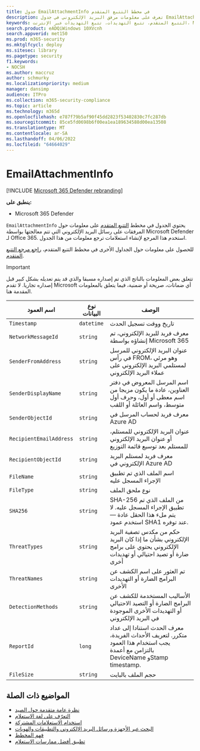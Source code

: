 ```yaml
---
title: جدول EmailAttachmentInfo في مخطط التتبع المتقدم
description: تعرف على معلومات مرفق البريد الإلكتروني في جدول EmailAttachmentInfo لمخطط التتبع المتقدم
keywords: التتبع المتقدم، تتبع التهديدات، تتبع التهديدات عبر الإنترنت، Microsoft 365 Defender، microsoft 365، m365، البحث، الاستعلام، بيانات تتبع الاستخدام، مرجع المخطط، kusto، الجدول، العمود، نوع البيانات، الوصف، EmailAttachmentInfo، معرف رسالة الشبكة، المرسل، المستلم، معرف المرفق، اسم المرفق، حكم البرامج الضارة
search.product: eADQiWindows 10XVcnh
search.appverid: met150
ms.prod: m365-security
ms.mktglfcycl: deploy
ms.sitesec: library
ms.pagetype: security
f1.keywords:
- NOCSH
ms.author: maccruz
author: schmurky
ms.localizationpriority: medium
manager: dansimp
audience: ITPro
ms.collection: m365-security-compliance
ms.topic: article
ms.technology: m365d
ms.openlocfilehash: e787f79b5af90f45dd2823f53402830c7fc287db
ms.sourcegitcommit: 85ce5fd0698b6f00ea1ea189634588d00ea13508
ms.translationtype: MT
ms.contentlocale: ar-SA
ms.lasthandoff: 04/06/2022
ms.locfileid: "64664029"
---
```

# <a name="emailattachmentinfo"></a>EmailAttachmentInfo

[!INCLUDE [Microsoft 365 Defender rebranding](../includes/microsoft-defender.md)]

**ينطبق على:**

- Microsoft 365 Defender

`EmailAttachmentInfo` يحتوي الجدول في مخطط [التتبع المتقدم](advanced-hunting-overview.md) على معلومات حول المرفقات على رسائل البريد الإلكتروني التي تتم معالجتها بواسطة Microsoft Defender لـ Office 365. استخدم هذا المرجع لإنشاء استعلامات ترجع معلومات من هذا الجدول.

للحصول على معلومات حول الجداول الأخرى في مخطط التتبع المتقدم، [راجع مرجع التتبع المتقدم](advanced-hunting-schema-tables.md).

> [!IMPORTANT]
> تتعلق بعض المعلومات بالناتج الذي تم إصداره مسبقا والذي قد يتم تعديله بشكل كبير قبل إصداره تجاريا. لا تقدم Microsoft أي ضمانات، صريحة أو ضمنية، فيما يتعلق بالمعلومات المقدمة هنا.

| اسم العمود | نوع البيانات | الوصف |
|-------------|-----------|-------------|
| `Timestamp` | `datetime` | تاريخ ووقت تسجيل الحدث |
| `NetworkMessageId` | `string` | معرف فريد للبريد الإلكتروني، تم إنشاؤه بواسطة Microsoft 365 |
| `SenderFromAddress` | `string` | عنوان البريد الإلكتروني للمرسل في رأس FROM، وهو مرئي لمستلمي البريد الإلكتروني على عملاء البريد الإلكتروني |
| `SenderDisplayName` | `string` | اسم المرسل المعروض في دفتر العناوين، عادة ما يكون مزيجا من اسم معطى أو أول، وحرف أول متوسط، واسم العائلة أو اللقب |
| `SenderObjectId` | `string` | معرف فريد لحساب المرسل في Azure AD |
| `RecipientEmailAddress` | `string` | عنوان البريد الإلكتروني للمستلم، أو عنوان البريد الإلكتروني للمستلم بعد توسيع قائمة التوزيع |
| `RecipientObjectId` | `string` | معرف فريد لمستلم البريد الإلكتروني في Azure AD |
| `FileName` | `string` | اسم الملف الذي تم تطبيق الإجراء المسجل عليه |
| `FileType` | `string` | نوع ملحق الملف |
| `SHA256` | `string` | SHA-256 من الملف الذي تم تطبيق الإجراء المسجل عليه. لا يتم ملء هذا الحقل عادة — استخدم عمود SHA1 عند توفره. |
| `ThreatTypes` | `string` | حكم من مكدس تصفية البريد الإلكتروني بشأن ما إذا كان البريد الإلكتروني يحتوي على برامج ضارة أو تصيد احتيالي أو تهديدات أخرى |
| `ThreatNames` | `string` | تم العثور على اسم الكشف عن البرامج الضارة أو التهديدات الأخرى |
| `DetectionMethods` | `string` | الأساليب المستخدمة للكشف عن البرامج الضارة أو التصيد الاحتيالي أو التهديدات الأخرى الموجودة في البريد الإلكتروني |
| `ReportId` | `long` | معرف الحدث استنادا إلى عداد متكرر. لتعريف الأحداث الفريدة، يجب استخدام هذا العمود بالتزامن مع أعمدة DeviceName وStamp timestamp. |
| `FileSize` | `string` | حجم الملف بالبايت |

## <a name="related-topics"></a>المواضيع ذات الصلة

- [نظرة عامة متقدمة حول الصيد](advanced-hunting-overview.md)
- [التعرّف على لغة الاستعلام](advanced-hunting-query-language.md)
- [استخدام الاستعلامات المشتركة](advanced-hunting-shared-queries.md)
- [البحث عبر الأجهزة ورسائل البريد الإلكتروني والتطبيقات والهويات](advanced-hunting-query-emails-devices.md)
- [فهم المخطط](advanced-hunting-schema-tables.md)
- [تطبيق أفضل ممارسات الاستعلام](advanced-hunting-best-practices.md)
